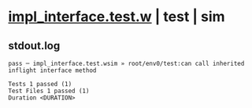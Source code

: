 # [impl_interface.test.w](../../../../../examples/tests/valid/impl_interface.test.w) | test | sim

## stdout.log
```log
pass ─ impl_interface.test.wsim » root/env0/test:can call inherited inflight interface method
 
Tests 1 passed (1)
Test Files 1 passed (1)
Duration <DURATION>
```

